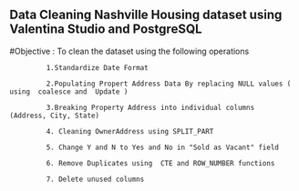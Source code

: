 ## Data Cleaning Nashville Housing dataset using Valentina Studio and PostgreSQL


#Objective : To clean the dataset using the following operations

             1.Standardize Date Format
             
             2.Populating Propert Address Data By replacing NULL values ( using  coalesce and  Update )
             
             3.Breaking Property Address into individual columns  (Address, City, State) 
             
             4. Cleaning OwnerAddress using SPLIT_PART 
             
             5. Change Y and N to Yes and No in "Sold as Vacant" field
             
             6. Remove Duplicates using  CTE and ROW_NUMBER functions
             
             7. Delete unused columns
             

